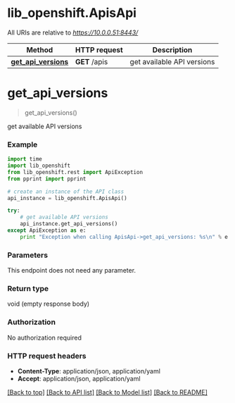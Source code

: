 # lib_openshift.ApisApi

All URIs are relative to *https://10.0.0.51:8443/*

Method | HTTP request | Description
------------- | ------------- | -------------
[**get_api_versions**](ApisApi.md#get_api_versions) | **GET** /apis | get available API versions


# **get_api_versions**
> get_api_versions()

get available API versions

### Example 
```python
import time
import lib_openshift
from lib_openshift.rest import ApiException
from pprint import pprint

# create an instance of the API class
api_instance = lib_openshift.ApisApi()

try: 
    # get available API versions
    api_instance.get_api_versions()
except ApiException as e:
    print "Exception when calling ApisApi->get_api_versions: %s\n" % e
```

### Parameters
This endpoint does not need any parameter.

### Return type

void (empty response body)

### Authorization

No authorization required

### HTTP request headers

 - **Content-Type**: application/json, application/yaml
 - **Accept**: application/json, application/yaml

[[Back to top]](#) [[Back to API list]](../README.md#documentation-for-api-endpoints) [[Back to Model list]](../README.md#documentation-for-models) [[Back to README]](../README.md)

